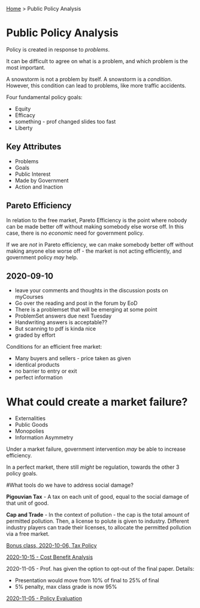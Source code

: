 
[Home](../../../index.md) > Public Policy Analysis

# Public Policy Analysis

Policy is created in response to *problems*.

It can be difficult to agree on what is a problem, and which problem is the most important.

A snowstorm is not a problem by itself. A snowstorm is a *condition*. However, this condition can lead to problems, like more traffic accidents.

Four fundamental policy goals:

- Equity
- Efficacy
- something - prof changed slides too fast
- Liberty

## Key Attributes

- Problems
- Goals
- Public Interest
- Made by Government
- Action and Inaction

## Pareto Efficiency

In relation to the free market, Pareto Efficiency is the point where nobody can be made better off without making somebody else worse off. In this case, there is no *economic* need for government policy.

If we are *not* in Pareto efficiency, we can make somebody better off without making anyone else worse off - the market is not acting efficiently, and government policy *may* help.

## 2020-09-10

- leave your comments and thoughts in the discussion posts on myCourses
- Go over the reading and post in the forum by EoD
- There is a problemset that will be emerging at some point
- ProblemSet answers due next Tuesday
- Handwriting answers is acceptable??
- But scanning to pdf is kinda nice
- graded by effort

Conditions for an efficient free market:

- Many buyers and sellers - price taken as given
- identical products
- no barrier to entry or exit
- perfect information

# What could create a market failure?

- Externalities
- Public Goods
- Monopolies
- Information Asymmetry

Under a market failure, government intervention *may* be able to increase efficiency.

In a perfect market, there still *might* be regulation, towards the other 3 policy goals.

#What tools do we have to address social damage?

**Pigouvian Tax** - A tax on each unit of good, equal to the social damage of that unit of good.

**Cap and Trade** - In the context of pollution - the cap is the total amount of permitted pollution. Then, a license to polute is given to industry. Different industry players can trade their licenses, to allocate the permitted pollution via a free market.

[Bonus class, 2020-10-06, Tax Policy](./tax.md)

[2020-10-15 - Cost Benefit Analysis](./cost_benefit.md)

2020-11-05 - Prof. has given the option to opt-out of the final paper. Details:

- Presentation would move from 10% of final to 25% of final
- 5% penalty, max class grade is now 95%

[2020-11-05 - Policy Evaluation](./eval.md)
